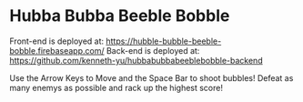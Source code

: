 # Hubba Bubba Beeble Bobble

Front-end is deployed at: https://hubble-bubble-beeble-bobble.firebaseapp.com/
Back-end is deployed at: https://github.com/kenneth-yu/hubbabubbabeeblebobble-backend

Use the Arrow Keys to Move and the Space Bar to shoot bubbles! Defeat as many enemys as possible and rack up the highest score!
